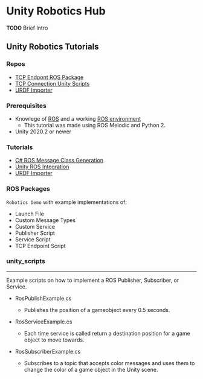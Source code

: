 # Unity Robotics Hub

**TODO** Brief Intro

## Unity Robotics Tutorials

### Repos
- [TCP Endpont ROS Package](https://github.com/Unity-Technologies/ROS_TCP_Endpoint)
- [TCP Connection Unity Scripts](https://github.com/Unity-Technologies/ROS-TCP-Connector)
- [URDF Importer](https://github.cds.internal.unity3d.com/unity/URDF-Importer)

### Prerequisites
- Knowlege of [ROS](https://www.ros.org/) and a working [ROS environment](https://www.ros.org/install/)
	- This tutorial was made using ROS Melodic and Python 2.
- Unity 2020.2 or newer

### Tutorials
- [C# ROS Message Class Generation](tutorials/unity_ros_message_generation/message_generation_tutorial.md)
- [Unity ROS Integration](tutorials/ros_unity_integration/README.md)
- [URDF Importer](tutorials/urdf_importer/urdf_tutorial.md)

### ROS Packages

`Robotics Demo` with example implementations of:

- Launch File
- Custom Message Types
- Custom Service
- Publisher Script
- Service Script
- TCP Endpoint Script


### unity_scripts
---

Example scripts on how to implement a ROS Publisher, Subscriber, or Service.

- RosPublishExample.cs
	- Publishes the position of a gameobject every 0.5 seconds.

- RosServiceExample.cs
	- Each time service is called return a destination position for a game object to move towards.

- RosSubscriberExample.cs
	- Subscribes to a topic that accepts color messages and uses them to change the color of a game object in the Unity scene.